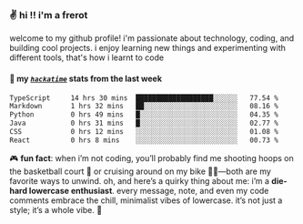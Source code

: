 ### ✌️ hi !! i'm a frerot

welcome to my github profile! i'm passionate about technology, coding, and
building cool projects. i enjoy learning new things and experimenting with
different tools, that's how i learnt to code

#### 📡 my [_`hackatime`_](https://waka.hackclub.com) stats from the last week

<!--START_SECTION:waka-->

```txt
TypeScript     14 hrs 30 mins  ███████████████████░░░░░░   77.54 %
Markdown       1 hrs 32 mins   ██░░░░░░░░░░░░░░░░░░░░░░░   08.16 %
Python         0 hrs 49 mins   █░░░░░░░░░░░░░░░░░░░░░░░░   04.35 %
Java           0 hrs 31 mins   █░░░░░░░░░░░░░░░░░░░░░░░░   02.77 %
CSS            0 hrs 12 mins   ░░░░░░░░░░░░░░░░░░░░░░░░░   01.08 %
React          0 hrs 8 mins    ░░░░░░░░░░░░░░░░░░░░░░░░░   00.73 %
```

<!--END_SECTION:waka-->

🎮 **fun fact**: when i’m not coding, you’ll probably find me shooting hoops on
the basketball court 🏀 or cruising around on my bike 🚴‍♂️—both are my favorite
ways to unwind. oh, and here’s a quirky thing about me: i’m a **die-hard
lowercase enthusiast**. every message, note, and even my code comments embrace
the chill, minimalist vibes of lowercase. it’s not just a style; it’s a whole
vibe. 🤘
